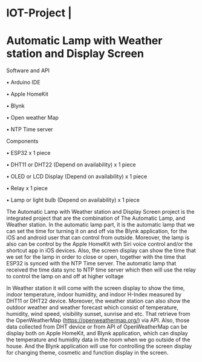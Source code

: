 # IOT-Project |
# Automatic Lamp with Weather station and Display Screen


Software and API


•	Arduino IDE

•	Apple HomeKit

•	Blynk

•	Open weather Map

•	NTP Time server

       
Components


•	ESP32 									x 1 piece

•	DHT11 or DHT22 	(Depend on availability)			x 1 piece

•	OLED or LCD Display	(Depend on availability)			x 1 piece

•	Relay									x 1 piece

•	Lamp or light bulb	(Depend on availability)			x 1 piece


The Automatic Lamp with Weather station and Display Screen project is the integrated project that are the combination of The Automatic Lamp, and Weather station. In the automatic lamp part, it is the automatic lamp that we can set the time for turning it on and off via the Blynk application, for the iOS and android user that can control from outside. Moreover, the lamp is also can be control by the Apple HomeKit with Siri voice control and/or the shortcut app in iOS devices. Also, the screen display can show the time that we set for the lamp in order to close or open, together with the time that ESP32 is synced with the NTP Time server. The automatic lamp that received the time data sync to NTP time server which then will use the relay to control the lamp on and off at higher voltage

In Weather station it will come with the screen display to show the time, indoor temperature, indoor humidity, and indoor H-Index measured by DHT11 or DHT22 device. Moreover, the weather station can also show the  outdoor weather and weather forecast which consist of temperature, humidity, wind speed, visibility sunset, sunrise and etc. That retrieve from the OpenWeatherMap (https://openweathermap.org/) via API. Also, those data collected from DHT device or from API of OpenWeatherMap can be display both  on Apple HomeKit, and Blynk application, which can display the temperature and humidity data in the room when we go outside of the house.  And the Blynk application will use for controlling the screen display for changing theme, cosmetic and function display in the screen.  
